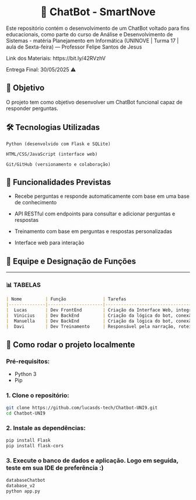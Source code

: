 <h1 align="center">🤖 ChatBot - SmartNove</h1>

<p>Este repositório contém o desenvolvimento de um ChatBot voltado para fins educacionais, como parte do curso de Análise e Desenvolvimento de Sistemas - matéria Planejamento em Informática (UNINOVE | Turma 17 | aula de Sexta-feira) — Professor Felipe Santos de Jesus</p>
<p>Link dos Materiais: https://bit.ly/42RVzhV</p>
<p>Entrega Final: 30/05/2025 ⚠</p>
<h2>📌 Objetivo</h2>

O projeto tem como objetivo desenvolver um ChatBot funcional capaz de responder perguntas.

<h2>🛠️ Tecnologias Utilizadas</h2>

    Python (desenvolvido com Flask e SQLite)

    HTML/CSS/JavaScript (interface web)

    Git/GitHub (versionamento e colaboração)

<h2>🧠 Funcionalidades Previstas</h2>

- Recebe perguntas e responde automaticamente com base em uma base de conhecimento
  
- API RESTful com endpoints para consultar e adicionar perguntas e respostas

- Treinamento com base em perguntas e respostas personalizadas

- Interface web para interação

<h2>👥 Equipe e Designação de Funções</h2>

---

### 📊 TABELAS

```markdown
| Nome         | Função              | Tarefas                                                                                             |
|--------------|---------------------|-----------------------------------------------------------------------------------------------------|
|  Lucas       | Dev FrontEnd        | Criação da Interface Web, integração com API do Bot, realização de testes e manutenção              |
|  Vinicius    | Dev BackEnd         | Criação da lógica do bot, conexão com banco de dados, estruturas das tabelas e manuais de uso       |
|  Manuella    | Dev BackEnd         | Criação da lógica do bot, conexão com banco de dados e manuais de uso                               |
|  Davi        | Dev Treinamento     | Responsável pela narração, roteiro e edição deste vídeo.                                            |
```

## 🚀 Como rodar o projeto localmente

### **Pré-requisitos:**
- Python 3
- Pip

### **1. Clone o repositório:**
```bash
git clone https://github.com/lucasds-tech/Chatbot-UNI9.git
cd Chatbot-UNI9
```

### **2. Instale as dependências:**
```bash
pip install Flask
pip install flask-cors
```

### **3. Execute o banco de dados e aplicação. Logo em seguida, teste em sua IDE de preferência :)**
```bash
databaseChatbot
database_v2
python app.py
